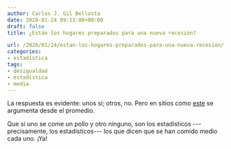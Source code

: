 ```yaml
---
author: Carlos J. Gil Bellosta
date: 2020-01-24 09:13:00+00:00
draft: false
title: ¿Están los hogares preparados para una nueva recesión?

url: /2020/01/24/estan-los-hogares-preparados-para-una-nueva-recesion/
categories:
- estadística
tags:
- desigualdad
- estadística
- media
---
```


La respuesta es evidente: unos sí; otros, no. Pero en sitios como [este](https://nadaesgratis.es/antonia-diaz/estan-los-hogares-preparados-para-una-nueva-recesion) se argumenta desde el promedio.

Que si uno se come un pollo y otro ninguno, son los estadísticos ---precisamente, los estadísticos--- los que dicen que se han comido medio cada uno. ¡Ya!